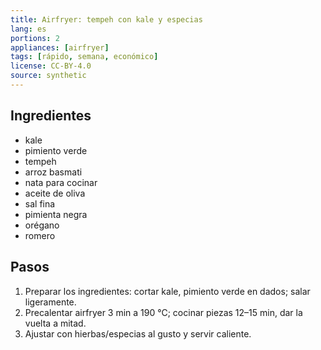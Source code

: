 ```yaml
---
title: Airfryer: tempeh con kale y especias
lang: es
portions: 2
appliances: [airfryer]
tags: [rápido, semana, económico]
license: CC-BY-4.0
source: synthetic
---
```

## Ingredientes
- kale
- pimiento verde
- tempeh
- arroz basmati
- nata para cocinar
- aceite de oliva
- sal fina
- pimienta negra
- orégano
- romero

## Pasos
1. Preparar los ingredientes: cortar kale, pimiento verde en dados; salar ligeramente.
2. Precalentar airfryer 3 min a 190 °C; cocinar piezas 12–15 min, dar la vuelta a mitad.
3. Ajustar con hierbas/especias al gusto y servir caliente.
